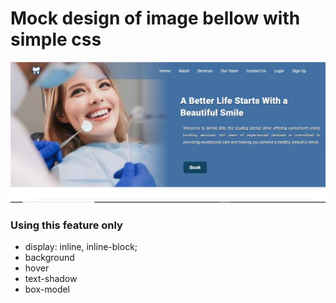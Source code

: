 # Mock design of image bellow with simple css

![Screenshot of mocked design](./mock.jpeg)

### Using this feature only
* display: inline, inline-block;
* background
* hover
* text-shadow
* box-model